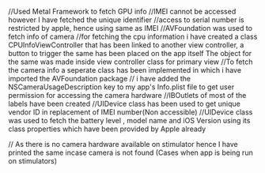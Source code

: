 //Used Metal Framework to fetch GPU info
//IMEI cannot be accessed however I have fetched the unique identifier
//access to serial number is restricted by apple, hence using same as IMEI
//AVFoundation was used to fetch info of camera
//for fetching the cpu information i have created a class CPUInfoViewController that has been linked to another view controller, a button to trigger the same has been placed on the app itself
  The object for the same was made inside view controller class for primary view
//To fetch the camera info a seperate class has been implemented in which i have imported the AVFoundation package
// i have added the NSCameraUsageDescription key to my app's Info.plist file to get user permission for accessing the camera hardware
//IBOutlets of most of the labels have been created
//UIDevice class has been used to get unique vendor ID in replacement of IMEI number(Non accessible)
//UIDevice class was used to fetch the battery level , model name and iOS Version using its class properties which have been provided by Apple already

// As there is no camera hardware available on stimulator hence I have printed the same incase camera is not found (Cases when app is being run on stimulators)

